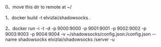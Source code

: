 0、move this dir to remote at ~/

1、docker build -t elvizlai/shadowsocks .

2、docker run -i -t -d -p 9000:9000 -p 9001:9001 -p 9002:9002 -p 9003:9003 -p 9004:9004 -v ~/shadowsocks/config.json:/config.json --name shadowsocks elvizlai/shadowsocks /server -u
